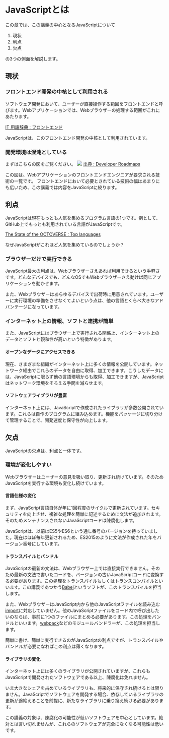 # JavaScriptとは

この章では、この講義の中心となるJavaScriptについて

1.  現状
2.  利点
3.  欠点

の3つの側面を解説します。

## 現状

### フロントエンド開発の中核として利用される

ソフトウェア開発において、ユーザーが直接操作する範囲をフロントエンドと呼びます。Webアプリケーションでは、Webブラウザーの処理する範囲がこれにあたります。

[IT 用語辞典 : フロントエンド](http://e-words.jp/w/%E3%83%95%E3%83%AD%E3%83%B3%E3%83%88%E3%82%A8%E3%83%B3%E3%83%89.html)

JavaScriptは、このフロントエンド開発の中核として利用されています。

### 開発環境は混沌としている

まずはこちらの図をご覧ください。
![](https://roadmap.sh/roadmaps/frontend.png)
[出典 : Developer Roadmaps](https://roadmap.sh/frontend)

この図は、Webアプリケーションのフロントエンドエンジニアが要求される技術の一覧です。
フロントエンドにおいて必要とされている技術の幅はあまりにも広いため、この講義では内容をJavaScriptに絞ります。

## 利点

JavaScriptは現在もっとも人気を集めるプログラム言語の1つです。例として、GitHub上でもっとも利用されている言語がJavaScriptです。

[The State of the OCTOVERSE : Top languages](https://octoverse.github.com/#top-languages)

なぜJavaScriptがこれほど人気を集めているのでしょうか？

### ブラウザーだけで実行できる

JavaScript最大の利点は、Webブラウザーさえあれば利用できるという手軽さです。どんなデバイスでも、どんなOSでもWebブラウザーさえ動けば同じアプリケーションを動かせます。

また、Webブラウザーはあらゆるデバイスで出荷時に用意されています。ユーザーに実行環境の準備をさせなくてよいという点は、他の言語とくらべ大きなアドバンテージになっています。

### インターネット上の情報、ソフトと連携が簡単

また、JavaScriptにはブラウザー上で実行される関係上、インターネット上のデータとソフトと親和性が高いという特徴があります。

#### オープンなデータにアクセスできる

現在、さまざまな組織がインターネット上に多くの情報を公開しています。ネットワーク経由でこれらのデータを自由に取得、加工できます。こうしたデータには、JavaScriptに限らず他の言語環境からも取得、加工できますが、JavaScriptはネットワーク環境をそろえる手間を減らせます。

#### ソフトウェアライブラリが豊富

インターネット上には、JavaScriptで作成されたライブラリが多数公開されています。これらは自作のプログラムに組み込めます。機能をパッケージに切り分けて管理することで、開発速度と保守性が向上します。

## 欠点

JavaScriptの欠点は、利点と一体です。

### 環境が変化しやすい

Webブラウザーはユーザーの意見を吸い取り、更新され続けています。そのためJavaScriptを実行する環境も変化し続けています。

#### 言語仕様の変化

まず、JavaScript言語自体が年に1回程度のサイクルで更新されています。セキュリティを向上させ、複雑な処理を簡単に記述するために文法が追加されます。そのためメンテナンスされないJavaScriptコードは陳腐化します。

JavaScriptは、以前はES5やES6という通し番号のバージョンを持っていました。現在はほぼ毎年更新されるため、ES2015のように文法が作成された年をバージョン番号にしています。

#### トランスパイルとバンドル

JavaScriptの最新の文法は、Webブラウザー上では直接実行できません。そのため最新の文法で書いたコードを、バージョンの古いJavaScriptコードに変換する必要があります。この処理をトランスパイルもしくはトランスコンパイルといいます。この講義であつかう[Babel](https://babeljs.io/)というソフトが、このトランスパイルを担当します。

また、WebブラウザーはJavaScript内から他のJavaScriptファイルを読み込む[import](https://developer.mozilla.org/ja/docs/Web/JavaScript/Reference/Statements/import)に対応していません。他のJavaScriptファイルをコード内で呼び出したいのならば、事前に1つのファイルにまとめる必要があります。この処理をバンドルといいます。[webpack](https://webpack.js.org/)などのモジュールバンドラーが、この処理を担当します。

簡単に書け、簡単に実行できるのがJavaScriptの利点ですが、トランスパイルやバンドルが必要になればこの利点は薄くなります。

#### ライブラリの変化

インターネット上には多くのライブラリが公開されていますが、これらもJavaScriptで開発されたソフトウェアである以上、陳腐化は免れません。

いま大きなシェアを占めているライブラリも、将来的に保守され続けるとは限りません。JavaScriptでソフトウェアを開発する場合、依存しているライブラリの更新が途絶えることを前提に、新たなライブラリに乗り換え続ける必要があります。

この講義の対象は、陳腐化の可能性が低いソフトウェアを中心としています。絶対とは言い切れませんが、これらのソフトウェアが完全になくなる可能性は低いです。

